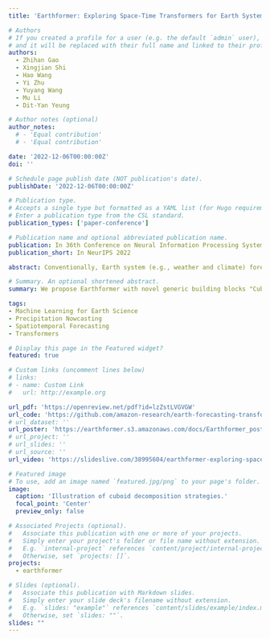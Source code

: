 ```yaml
---
title: 'Earthformer: Exploring Space-Time Transformers for Earth System Forecasting'

# Authors
# If you created a profile for a user (e.g. the default `admin` user), write the username (folder name) here
# and it will be replaced with their full name and linked to their profile.
authors:
  - Zhihan Gao
  - Xingjian Shi
  - Hao Wang
  - Yi Zhu
  - Yuyang Wang
  - Mu Li
  - Dit-Yan Yeung

# Author notes (optional)
author_notes:
  # - 'Equal contribution'
  # - 'Equal contribution'

date: '2022-12-06T00:00:00Z'
doi: ''

# Schedule page publish date (NOT publication's date).
publishDate: '2022-12-06T00:00:00Z'

# Publication type.
# Accepts a single type but formatted as a YAML list (for Hugo requirements).
# Enter a publication type from the CSL standard.
publication_types: ['paper-conference']

# Publication name and optional abbreviated publication name.
publication: In 36th Conference on Neural Information Processing Systems (NeurIPS 2022)
publication_short: In NeurIPS 2022

abstract: Conventionally, Earth system (e.g., weather and climate) forecasting relies on numerical simulation with complex physical models and hence is both expensive in computation and demanding on domain expertise. With the explosive growth of spatiotemporal Earth observation data in the past decade, data-driven models that apply Deep Learning (DL) are demonstrating impressive potential for various Earth system forecasting tasks. The Transformer as an emerging DL architecture, despite its broad success in other domains, has limited adoption in this area. In this paper, we propose Earthformer, a space-time Transformer for Earth system forecasting. Earthformer is based on a generic, flexible and efficient space-time attention block, named Cuboid Attention. The idea is to decompose the data into cuboids and apply cuboid-level self-attention in parallel. These cuboids are further connected with a collection of global vectors. We conduct experiments on the MovingMNIST dataset and a newly proposed chaotic *N*-body MNIST dataset to verify the effectiveness of cuboid attention and figure out the best design of Earthformer. Experiments on two real-world benchmarks about precipitation nowcasting and El Niño/Southern Oscillation (ENSO) forecasting show that Earthformer achieves state-of-the-art performance. 

# Summary. An optional shortened abstract.
summary: We propose Earthformer with novel generic building blocks "Cuboid Attention" to explore the design of space-time attention for Earth system forecasting problems, and achieve SOTA performance on two synthetic datasets and two real-world benchmarks.

tags: 
- Machine Learning for Earth Science
- Precipitation Nowcasting
- Spatiotemporal Forecasting
- Transformers

# Display this page in the Featured widget?
featured: true

# Custom links (uncomment lines below)
# links:
# - name: Custom Link
#   url: http://example.org

url_pdf: 'https://openreview.net/pdf?id=lzZstLVGVGW'
url_code: 'https://github.com/amazon-research/earth-forecasting-transformer'
# url_dataset: ''
url_poster: 'https://earthformer.s3.amazonaws.com/docs/Earthformer_poster_NeurIPS22.pdf'
# url_project: ''
# url_slides: ''
# url_source: ''
url_video: 'https://slideslive.com/38995604/earthformer-exploring-spacetime-transformers-for-earth-system-forecasting'

# Featured image
# To use, add an image named `featured.jpg/png` to your page's folder.
image:
  caption: 'Illustration of cuboid decomposition strategies.'
  focal_point: 'Center'
  preview_only: false

# Associated Projects (optional).
#   Associate this publication with one or more of your projects.
#   Simply enter your project's folder or file name without extension.
#   E.g. `internal-project` references `content/project/internal-project/index.md`.
#   Otherwise, set `projects: []`.
projects:
  - earthformer

# Slides (optional).
#   Associate this publication with Markdown slides.
#   Simply enter your slide deck's filename without extension.
#   E.g. `slides: "example"` references `content/slides/example/index.md`.
#   Otherwise, set `slides: ""`.
slides: ""
---
```

